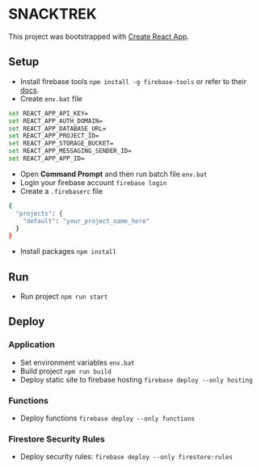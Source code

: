 # SNACKTREK

This project was bootstrapped with [Create React App](https://github.com/facebook/create-react-app).

## Setup
* Install firebase tools `npm install -g firebase-tools` or refer to their [docs](https://github.com/firebase/firebase-tools).
* Create `env.bat` file
```bash
set REACT_APP_API_KEY=
set REACT_APP_AUTH_DOMAIN=
set REACT_APP_DATABASE_URL=
set REACT_APP_PROJECT_ID=
set REACT_APP_STORAGE_BUCKET=
set REACT_APP_MESSAGING_SENDER_ID=
set REACT_APP_APP_ID=
```
* Open **Command Prompt** and then run batch file `env.bat` 
* Login your firebase account `firebase login`
* Create a `.firebaserc` file
```bash
{
  "projects": {
    "default": "your_project_name_here"
  }
}
```
* Install packages `npm install`

## Run
* Run project `npm run start`

## Deploy
### Application
* Set environment variables `env.bat`
* Build project `npm run build`
* Deploy static site to firebase hosting `firebase deploy --only hosting`

### Functions
* Deploy functions `firebase deploy --only functions`

### Firestore Security Rules
* Deploy security rules: `firebase deploy --only firestore:rules`